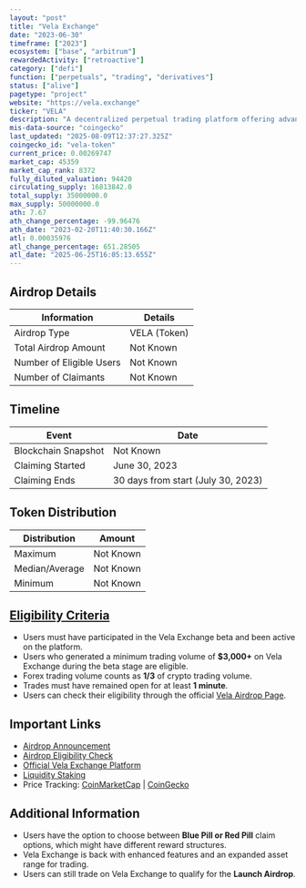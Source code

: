 ```yaml
---
layout: "post"
title: "Vela Exchange"
date: "2023-06-30"
timeframe: ["2023"]
ecosystem: ["base", "arbitrum"]
rewardedActivity: ["retroactive"]
category: ["defi"]
function: ["perpetuals", "trading", "derivatives"]
status: ["alive"]
pagetype: "project"
website: "https://vela.exchange"
ticker: "VELA"
description: "A decentralized perpetual trading platform offering advanced features for crypto traders."
mis-data-source: "coingecko"
last_updated: "2025-08-09T12:37:27.325Z"
coingecko_id: "vela-token"
current_price: 0.00269747
market_cap: 45359
market_cap_rank: 8372
fully_diluted_valuation: 94420
circulating_supply: 16813842.0
total_supply: 35000000.0
max_supply: 50000000.0
ath: 7.67
ath_change_percentage: -99.96476
ath_date: "2023-02-20T11:40:30.166Z"
atl: 0.00035976
atl_change_percentage: 651.28505
atl_date: "2025-06-25T16:05:13.655Z"
---
```


## Airdrop Details
| Information             | Details |
|-------------------------|---------|
| Airdrop Type           | VELA (Token) |
| Total Airdrop Amount   | Not Known |
| Number of Eligible Users | Not Known |
| Number of Claimants    | Not Known |

## Timeline
| Event                | Date |
|----------------------|------|
| Blockchain Snapshot | Not Known |
| Claiming Started    | June 30, 2023 |
| Claiming Ends      | 30 days from start (July 30, 2023) |

## Token Distribution
| Distribution     | Amount |
|-----------------|--------|
| Maximum        | Not Known |
| Median/Average | Not Known |
| Minimum        | Not Known |

## [Eligibility Criteria](https://vela.exchange/airdrop)
- Users must have participated in the Vela Exchange beta and been active on the platform.
- Users who generated a minimum trading volume of **$3,000+** on Vela Exchange during the beta stage are eligible.
- Forex trading volume counts as **1/3** of crypto trading volume.
- Trades must have remained open for at least **1 minute**.
- Users can check their eligibility through the official [Vela Airdrop Page](https://vela.exchange/airdrop).

## Important Links
- [Airdrop Announcement](https://x.com/_velaexchange/status/1629928563716550663)
- [Airdrop Eligibility Check](https://vela.exchange/airdrop)
- [Official Vela Exchange Platform](https://app.vela.exchange)
- [Liquidity Staking](https://app.vela.exchange/staking/vlp)
- Price Tracking: [CoinMarketCap](https://coinmarketcap.com/currencies/vela-exchange) | [CoinGecko](https://www.coingecko.com/en/coins/vela-exchange)

## Additional Information
- Users have the option to choose between **Blue Pill or Red Pill** claim options, which might have different reward structures.
- Vela Exchange is back with enhanced features and an expanded asset range for trading.
- Users can still trade on Vela Exchange to qualify for the **Launch Airdrop**.
